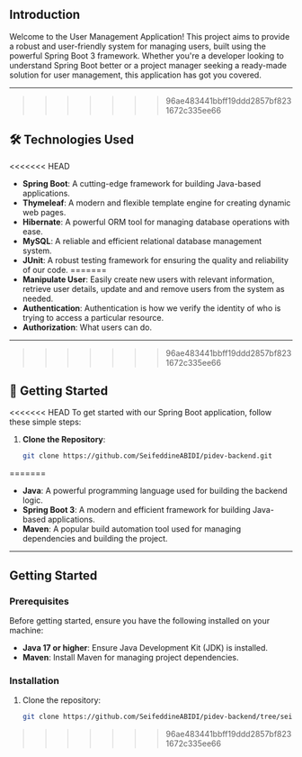 ## Introduction

Welcome to the User Management Application! This project aims to provide a robust and user-friendly system for managing users, built using the powerful Spring Boot 3 framework. Whether you're a developer looking to understand Spring Boot better or a project manager seeking a ready-made solution for user management, this application has got you covered.

---
>>>>>>> 96ae483441bbff19ddd2857bf8231672c335ee66

## 🛠️ Technologies Used

<<<<<<< HEAD
- **Spring Boot**: A cutting-edge framework for building Java-based applications.
- **Thymeleaf**: A modern and flexible template engine for creating dynamic web pages.
- **Hibernate**: A powerful ORM tool for managing database operations with ease.
- **MySQL**: A reliable and efficient relational database management system.
- **JUnit**: A robust testing framework for ensuring the quality and reliability of our code.
=======
- **Manipulate User**: Easily create new users with relevant information, retrieve user details, update and and remove users from the system as needed.
- **Authentication**: Authentication is how we verify the identity of who is trying to access a particular resource.
- **Authorization**: What users can do.

---
>>>>>>> 96ae483441bbff19ddd2857bf8231672c335ee66

## 🚀 Getting Started

<<<<<<< HEAD
To get started with our Spring Boot application, follow these simple steps:

1. **Clone the Repository**: 
   ```bash
   git clone https://github.com/SeifeddineABIDI/pidev-backend.git
=======
- **Java**: A powerful programming language used for building the backend logic.
- **Spring Boot 3**: A modern and efficient framework for building Java-based applications.
- **Maven**: A popular build automation tool used for managing dependencies and building the project.

---

## Getting Started

### Prerequisites

Before getting started, ensure you have the following installed on your machine:

- **Java 17 or higher**: Ensure Java Development Kit (JDK) is installed.
- **Maven**: Install Maven for managing project dependencies.

### Installation

1. Clone the repository:

   ```bash
   git clone https://github.com/SeifeddineABIDI/pidev-backend/tree/seif
>>>>>>> 96ae483441bbff19ddd2857bf8231672c335ee66
